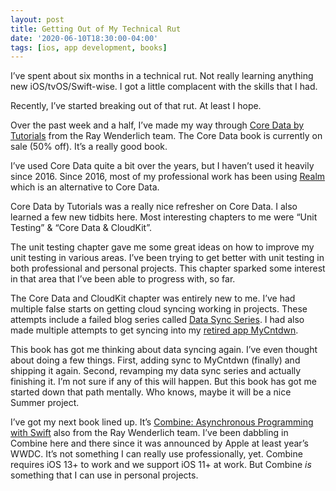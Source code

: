 ```yaml
---
layout: post
title: Getting Out of My Technical Rut
date: '2020-06-10T18:30:00-04:00'
tags: [ios, app development, books]
---
```

I’ve spent about six months in a technical rut. Not really learning anything new iOS/tvOS/Swift-wise. I got a little complacent with the skills that I had. 

Recently, I’ve started breaking out of that rut. At least I hope. 

Over the past week and a half, I’ve made my way through [Core Data by Tutorials](https://store.raywenderlich.com/products/core-data-by-tutorials) from the Ray Wenderlich team. The Core Data book is currently on sale (50% off). It’s a really good book. 

I’ve used Core Data quite a bit over the years, but I haven’t used it heavily since 2016. Since 2016, most of my professional work has been using [Realm](https://realm.io) which is an alternative to Core Data. 

Core Data by Tutorials was a really nice refresher on Core Data. I also learned a few new tidbits here. Most interesting chapters to me were “Unit Testing” & “Core Data & CloudKit”. 

The unit testing chapter gave me some great ideas on how to improve my unit testing in various areas. I’ve been trying to get better with unit testing in both professional and personal projects. This chapter sparked some interest in that area that I’ve been able to progress with, so far. 

The Core Data and CloudKit chapter was entirely new to me. I’ve had multiple false starts on getting cloud syncing working in projects. These attempts include a failed blog series called [Data Sync Series](https://ryan.grier.co/2017/10/24/data-sync-series-part-5/). I had also made multiple attempts to get syncing into my [retired app MyCntdwn](https://ryan.grier.co/2019/10/22/sad-day/). 

This book has got me thinking about data syncing again. I’ve even thought about doing a few things. First, adding sync to MyCntdwn (finally) and shipping it again. Second, revamping my data sync series and actually finishing it. I’m not sure if any of this will happen. But this book has got me started down that path mentally. Who knows, maybe it will be a nice Summer project. 

I’ve got my next book lined up. It’s [Combine: Asynchronous Programming with Swift](https://store.raywenderlich.com/products/combine-asynchronous-programming-with-swift) also from the Ray Wenderlich team. I’ve been dabbling in Combine here and there since it was announced by Apple at least year’s WWDC. It’s not something I can really use professionally, yet. Combine requires iOS 13+ to work and we support iOS 11+ at work. But Combine _is_ something that I can use in personal projects. 